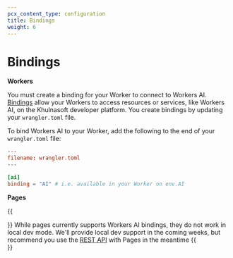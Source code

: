 ```yaml
---
pcx_content_type: configuration
title: Bindings
weight: 6
---
```


# Bindings

**Workers**

You must create a binding for your Worker to connect to Workers AI. [Bindings](/workers/configuration/bindings/) allow your Workers to access resources or services, like Workers AI, on the Khulnasoft developer platform. You create bindings by updating your `wrangler.toml` file.

To bind Workers AI to your Worker, add the following to the end of your `wrangler.toml` file:

```toml
---
filename: wrangler.toml
---

[ai]
binding = "AI" # i.e. available in your Worker on env.AI
```


**Pages**

{{<Aside type="warning">}}
While pages currently supports Workers AI bindings, they do not work in local dev mode. We'll provide local dev support in the coming weeks, but recommend you use the [REST API](/workers-ai/get-started/rest-api/) with Pages in the meantime
{{</Aside>}}
